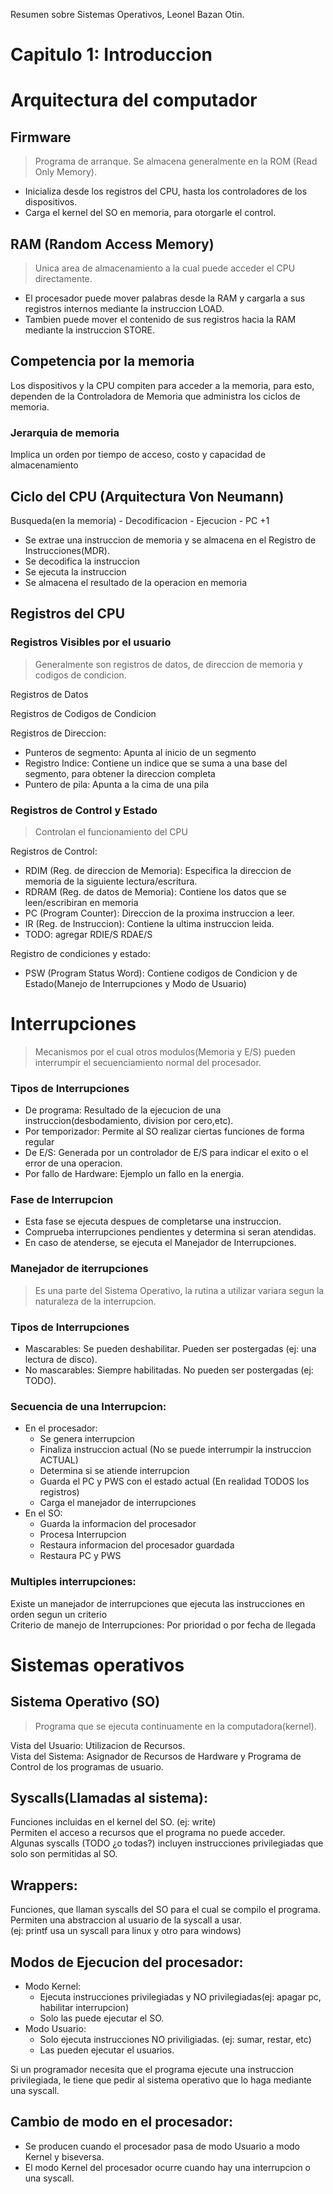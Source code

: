 Resumen sobre Sistemas Operativos, Leonel Bazan Otin.
# Capitulo 1: Introduccion


# Arquitectura del computador


## Firmware
>Programa de arranque. Se almacena generalmente en la ROM (Read Only Memory).  

* Inicializa desde los registros del CPU, hasta los controladores de los dispositivos.
* Carga el kernel del SO en memoria, para otorgarle el control.

## RAM (Random Access Memory)
>Unica area de almacenamiento a la cual puede acceder el CPU directamente.

* El procesador puede mover palabras desde la RAM y cargarla a sus registros internos mediante la instruccion LOAD.  
* Tambien puede mover el contenido de sus registros hacia la RAM mediante la instruccion STORE.


## Competencia por la memoria
Los dispositivos y la CPU compiten para acceder a la memoria, para esto, dependen de la Controladora de Memoria que administra los ciclos de memoria.

### Jerarquia de memoria
Implica un orden por tiempo de acceso, costo y capacidad de almacenamiento

## Ciclo del CPU (Arquitectura Von Neumann)
Busqueda(en la memoria) - Decodificacion - Ejecucion - PC +1 

* Se extrae una instruccion de memoria y se almacena en el Registro de Instrucciones(MDR).  
* Se decodifica la instruccion  
* Se ejecuta la instruccion  
* Se almacena el resultado de la operacion en memoria  


## Registros del CPU

### Registros Visibles por el usuario
>Generalmente son registros de datos, de direccion de memoria y codigos de condicion.

Registros de Datos  

Registros de Codigos de Condicion  

Registros de Direccion:  
* Punteros de segmento: Apunta al inicio de un segmento
* Registro Indice: Contiene un indice que se suma a una base del segmento, para obtener la direccion completa   
* Puntero de pila: Apunta a la cima de una pila

### Registros de Control y Estado  
>Controlan el funcionamiento del CPU

Registros de Control:
 
* RDIM (Reg. de direccion de Memoria): Especifica la direccion de memoria de la siguiente lectura/escritura.
* RDRAM (Reg. de datos de Memoria): Contiene los datos que se leen/escribiran en memoria
* PC (Program Counter): Direccion de la proxima instruccion a leer.
* IR (Reg. de Instruccion): Contiene la ultima instruccion leida.
* TODO: agregar RDIE/S RDAE/S



Registro de condiciones y estado:
* PSW (Program Status Word): Contiene codigos de Condicion y de Estado(Manejo de Interrupciones y Modo de Usuario)


# Interrupciones
>Mecanismos por el cual otros modulos(Memoria y E/S) pueden interrumpir el secuenciamiento normal del procesador.

### Tipos de Interrupciones

* De programa: Resultado de la ejecucion de una instruccion(desbodamiento, division por cero,etc).
* Por temporizador: Permite al SO realizar ciertas funciones de forma regular
* De E/S: Generada por un controlador  de E/S para indicar el exito o el error de una operacion.
* Por fallo de Hardware: Ejemplo un fallo en la energia.

### Fase de Interrupcion
* Esta fase se ejecuta despues de completarse una instruccion.
* Comprueba interrupciones pendientes y determina si seran atendidas.
* En caso de atenderse, se ejecuta el Manejador de Interrupciones.


### Manejador de iterrupciones
> Es una parte del Sistema Operativo, la rutina a utilizar variara segun la naturaleza de la interrupcion.


### Tipos de Interrupciones
* Mascarables: Se pueden deshabilitar. Pueden ser postergadas (ej: una lectura de disco). 
* No mascarables: Siempre habilitadas. No pueden ser postergadas (ej: TODO).

### Secuencia de una Interrupcion:
* En el procesador:
    * Se genera interrupcion
    * Finaliza instruccion actual (No se puede interrumpir la instruccion ACTUAL)
    * Determina si se atiende interrupcion
    * Guarda el PC y PWS con el estado actual (En realidad TODOS los registros)
    * Carga el manejador de interrupciones
* En el SO:
    * Guarda la informacion del procesador 
    * Procesa Interrupcion
    * Restaura informacion del procesador guardada
    * Restaura PC y PWS

### Multiples interrupciones:
Existe un manejador de interrupciones que ejecuta las instrucciones en orden segun un criterio  
Criterio de manejo de Interrupciones: Por prioridad o por fecha de llegada


# Sistemas operativos

## Sistema Operativo (SO)
>Programa que se ejecuta continuamente en la computadora(kernel).

Vista del Usuario: Utilizacion de Recursos.  
Vista del Sistema: Asignador de Recursos de Hardware y Programa de Control de los programas de usuario. 

## Syscalls(Llamadas al sistema):
Funciones incluidas en el kernel del SO. (ej: write)  
Permiten el acceso a recursos que el programa no puede acceder.  
Algunas syscalls (TODO ¿o todas?) incluyen instrucciones privilegiadas que solo son permitidas al SO.

## Wrappers:
Funciones, que llaman syscalls del SO para el cual se compilo el programa.  
Permiten una abstraccion al usuario de la syscall a usar.  
(ej: printf usa un syscall para linux y otro para windows)

## Modos de Ejecucion del procesador:
* Modo Kernel: 
    * Ejecuta instrucciones privilegiadas y NO privilegiadas(ej: apagar pc, habilitar interrupcion)
    * Solo las puede ejecutar el SO.
* Modo Usuario:
    * Solo ejecuta instrucciones NO priviligiadas. (ej: sumar, restar, etc) 
    * Las pueden ejecutar el usuarios.

Si un programador necesita que el programa ejecute una instruccion privilegiada,
le tiene que pedir al sistema operativo que lo haga mediante una syscall.

## Cambio de modo en el procesador:
* Se producen cuando el procesador pasa de modo Usuario a modo Kernel y biseversa.
* El modo Kernel del procesador ocurre cuando hay una interrupcion o una syscall.

